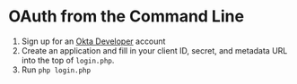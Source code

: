 OAuth from the Command Line
===========================

1. Sign up for an [Okta Developer](https://developer.okta.com/signup/) account
2. Create an application and fill in your client ID, secret, and metadata URL into the top of `login.php`.
3. Run `php login.php`
